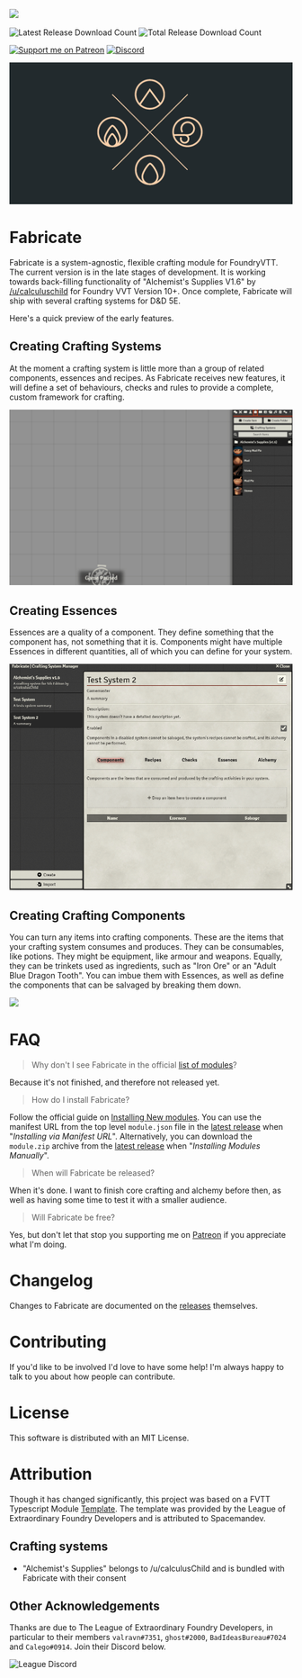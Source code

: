 ![](https://img.shields.io/badge/Foundry-v10-informational?style=for-the-badge)
<!--- Downloads @ Latest Badge -->
![Latest Release Download Count](https://img.shields.io/github/downloads/misterpotts/fabricate/latest/total?sort=semver&style=for-the-badge)
![Total Release Download Count](https://img.shields.io/github/downloads/misterpotts/fabricate/total?label=total%20downloads&style=for-the-badge)
<!--- Social badges -->
[![Support me on Patreon](https://img.shields.io/endpoint.svg?url=https%3A%2F%2Fshieldsio-patreon.vercel.app%2Fapi%3Fusername%3Dmisterpotts%26type%3Dpatrons&style=for-the-badge)](https://patreon.com/misterpotts)
[![Discord](https://dcbadge.vercel.app/api/server/QNGn6cznJs)](https://discord.gg/QNGn6cznJs)

<!--- Forge Bazaar Install % Badge -->
<!--- replace <your-module-name> with the `name` in your manifest -->
<!--- ![Forge Installs](https://img.shields.io/badge/dynamic/json?label=Forge%20Installs&query=package.installs&suffix=%25&url=https%3A%2F%2Fforge-vtt.com%2Fapi%2Fbazaar%2Fpackage%2Ffabricate&colorB=4aa94a) -->

![](/screens/fabricate-repo-preview.png)

# Fabricate

Fabricate is a system-agnostic, flexible crafting module for FoundryVTT. 
The current version is in the late stages of development. 
It is working towards back-filling functionality of "Alchemist's Supplies V1.6" by [/u/calculuschild](https://www.reddit.com/user/calculuschild/) for Foundry VVT Version 10+. 
Once complete, Fabricate will ship with several crafting systems for D&D 5E.

Here's a quick preview of the early features.

## Creating Crafting Systems

At the moment a crafting system is little more than a group of related components, essences and recipes.
As Fabricate receives new features, it will define a set of behaviours, checks and rules to provide a complete, custom framework for crafting.

![](/screens/fabricate-system-creation.gif)

## Creating Essences 

Essences are a quality of a component. 
They define something that the component has, not something that it is. 
Components might have multiple Essences in different quantities, all of which you can define for your system.

![](/screens/fabricate-essence-creation.gif)

## Creating Crafting Components

You can turn any items into crafting components.
These are the items that your crafting system consumes and produces. 
They can be consumables, like potions.
They might be equipment, like armour and weapons. 
Equally, they can be trinkets used as ingredients, such as "Iron Ore" or an "Adult Blue Dragon Tooth".
You can imbue them with Essences, as well as define the components that can be salvaged by breaking them down.

![](/screens/fabricate-component-editing.gif)

# FAQ

> Why don't I see Fabricate in the official [list of modules](https://foundryvtt.com/packages/modules)?

Because it's not finished, and therefore not released yet.

> How do I install Fabricate?

Follow the official guide on [Installing New modules](https://foundryvtt.com/article/modules/).
You can use the manifest URL from the top level `module.json` file in the [latest release](https://github.com/misterpotts/fabricate/releases/latest) when "_Installing via Manifest URL_".
Alternatively, you can download the `module.zip` archive from the [latest release](https://github.com/misterpotts/fabricate/releases/latest) when "_Installing Modules Manually_".

> When will Fabricate be released?

When it's done.
I want to finish core crafting and alchemy before then, as well as having some time to test it with a smaller audience.

> Will Fabricate be free?

Yes, but don't let that stop you supporting me on [Patreon](https://patreon.com/misterpotts) if you appreciate what I'm doing.

# Changelog

Changes to Fabricate are documented on the [releases](https://github.com/misterpotts/fabricate/releases) themselves.

# Contributing

If you'd like to be involved I'd love to have some help! 
I'm always happy to talk to you about how people can contribute.

# License

This software is distributed with an MIT License.

# Attribution

Though it has changed significantly, this project was based on a FVTT Typescript Module [Template](https://github.com/League-of-Foundry-Developers/foundry-typescript-template).
The template was provided by the League of Extraordinary Foundry Developers and is attributed to Spacemandev.

## Crafting systems

- "Alchemist's Supplies" belongs to /u/calculusChild and is bundled with Fabricate with their consent 

## Other Acknowledgements

Thanks are due to The League of Extraordinary Foundry Developers, in particular to their members `valravn#7351`, `ghost#2000`, `BadIdeasBureau#7024` and `Calego#0914`. Join their Discord below.

![League Discord](https://discordapp.com/api/guilds/732325252788387980/widget.png?style=banner1)
